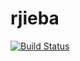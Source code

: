 # rjieba

[![Build Status](https://travis-ci.org/qinwf/rjieba.svg?branch=master)](https://travis-ci.org/qinwf/rjieba)
